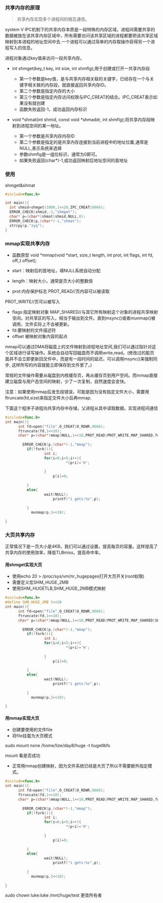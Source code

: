 ### 共享内存的原理
> 共享内存实现多个进程间的相互通信。

system V IPC机制下的共享内存本质是一段特殊的内存区域，进程间需要共享的数据被放在该共享内存区域中，所有需要访问该共享区域的进程都要把该共享区域映射到本进程的地址空间中去.一个进程可以通过简单的内存取操作获得另一个进程写入的信息。

进程对象通过key值来访问一段共享内存。
+ int shmget(key_t key, int size, int shmflg);用于创建或打开一共享内存段
  + 第一个参数是key值，是与共享内存相关联的关键字，已经存在一个与关键字相关联的内存段，就直接返回共享内存ID。
  + 第二个参数是指定内存的大小
  + 第三个参数是指定内存访问权限与IPC_CREAT的结合。IPC_CREAT表示如果没有就创建
  + 函数失败返回-1，成功返回内存标识

+ void *shmat(int shmid, const void *shmaddr, int shmflg);将共享内存段映射到进程空间的某一地址。
  + 第一个参数是共享内存内存ID
  + 第二个参数是指定的是共享内存连接到当前进程中的地址位置,通常是NULL,表示系统来选择
  + 参数shmflg是一组位标识，通常为0即可。
  + 如果失败返回(char*)-1,成功返回映射后地址空间的首地址
### 使用
shmget&shmat
```c
#include<func.h>

int main(){
  int shmid=shmget(1000,1<<20,IPC_CREAT|0666);
  ERROR_CHECK(shmid,-1,"shmget");
  char* p=(char*)shmat(shmid,NULL,0);
  ERROR_CHECK(p,(char*)-1,"shmat");
  strcpy(p,"zyq");
}
```

### mmap实现共享内存
+ 函数原型
void *mmap(void *start, size_t length, int prot, int flags, int fd, off_t offset);

+ start：映射后的首地址，填NULL系统自动分配
+ length：映射大小，通常是页大小的整数倍
+ prot:内存保护标志 
PROT_READ//页内容可以被读取 
   
PROT_WRITE//页可以被写入
+ flags:指定映射对象
MAP_SHARED//与其它所有映射这个对象的进程共享映射空间。对共享区的写入，相当于输出到文件。直到msync()或者munmap()被调用，文件实际上不会被更新。
+ fd:要映射的文件描述符
+ offset 被映射对象内容的起点

mmap可以通过DMA将磁盘上的文件映射到进程地址空间,我们可以通过指针对这个区域进行读写操作。系统会自动写回磁盘而不调用write,read。(修改过的脏页面并不会立即更新回文件中，而是有一段时间的延迟，可以调用msync()来强制同步, 这样所写的内容就能立即保存到文件里了。)

常规的文件操作需要从磁盘到内核缓存页，再从缓存页到用户空间。而mmap直接建立磁盘与用户态空间的映射，少了一次复制，自然速度会变快。

注意：如果使用mmap后发生段错误，可能是因为没有指定文件大小，需要用ftruncate(fd,size)来指定文件大小后再mmap.

下面这个程序子进程向共享内存中存储，父进程从其中读取数据。实现进程间通信
```c
#include<func.h>
int main(){
      int fd=open("file",O_CREAT|O_RDWR,0666);
      ftruncate(fd,1<<10);                                                                                                                                              
      char* p=(char*)mmap(NULL,1<<10,PROT_READ|PROT_WRITE,MAP_SHARED,fd,0);
    
        ERROR_CHECK(p,(char*)-1,"mmap");
          if(!fork()){
                  int i;
                  for(i=0;i<5;i++){
                            *(p+i)='H';
    
                  }   
                      p[i]=0;
    
          }   
          else{
                  wait(NULL);
                      printf("i gets:%s",p);
    
          }   
            munmap(p,1<<10);
    
}                              
```
### 大页共享内存
正常情况下是一页大小是4KB，我们可以通过设置，提高每页的容量。这样提高了共享内存的使用效率，降低TLBmiss，提高命中率。
#### 用shmget实现大页
+ 使用echo 20 > /proc/sys/vm/nr_hugepages打开大页开关(root权限)
+ 需要定义宏SHM_HUGE_2MB
+ 使用SHM_HUGETLB,SHM_HUGE_2MB模式映射
```c
#include<func.h>
#define SHM_HUGE_2MB 1<<20
int main(){
      int fd=open("file",O_CREAT|O_RDWR,0666);
      ftruncate(fd,1<<10);                                                                                                               
      char* p=(char*)mmap(NULL,1<<10,PROT_READ|PROT_WRITE,MAP_SHARED|SHM_HUGETLB|SHM_HUGE_2MB,fd,0);
    
        ERROR_CHECK(p,(char*)-1,"mmap");
          if(!fork()){
                  int i;
                  for(i=0;i<5;i++){
                            *(p+i)='H';
    
                  }   
                      p[i]=0;
    
          }   
          else{
                  wait(NULL);
                      printf("i gets:%s",p);
    
          }   
            munmap(p,1<<10);
    
}                              
```
#### 用mmap实现大页
+ 创建要使用的文件file
+ 将file挂载为大页模式

sudo mount none /home/lize/day8/huge -t hugetlbfs

mount 看是否成功
+ 正常用mmap创建映射，因为文件系统已经是大页了所以不需要额外指定模式。

```c
#include<func.h>
int main(){
      int fd=open("file",O_CREAT|O_RDWR,0666);
      ftruncate(fd,1<<10);                                                                                                                                              
      char* p=(char*)mmap(NULL,1<<10,PROT_READ|PROT_WRITE,MAP_SHARED,fd,0);
    
        ERROR_CHECK(p,(char*)-1,"mmap");
          if(!fork()){
                  int i;
                  for(i=0;i<5;i++){
                            *(p+i)='H';
    
                  }   
                      p[i]=0;
    
          }   
          else{
                  wait(NULL);
                      printf("i gets:%s",p);
    
          }   
            munmap(p,1<<10);
    
}                              
```
sudo chown luke:luke /mnt/huge/test 更改所有者
